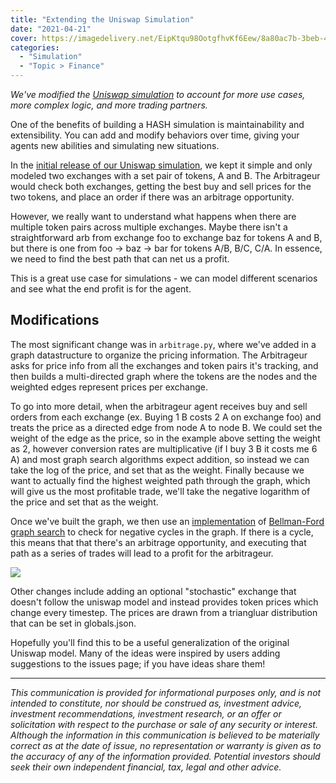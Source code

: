 ```yaml
---
title: "Extending the Uniswap Simulation"
date: "2021-04-21"
cover: https://imagedelivery.net/EipKtqu98OotgfhvKf6Eew/8a80ac7b-3beb-49d2-2dfe-36555b0d2100/public
categories: 
  - "Simulation"
  - "Topic > Finance"
---
```


_We've modified the [Uniswap simulation](https://hash.ai/blog/uniswap) to account for more use cases, more complex logic, and more trading partners._

One of the benefits of building a HASH simulation is maintainability and extensibility. You can add and modify behaviors over time, giving your agents new abilities and simulating new situations.

In the [initial release of our Uniswap simulation](https://hash.ai/@b/uniswap), we kept it simple and only modeled two exchanges with a set pair of tokens, A and B. The Arbitrageur would check both exchanges, getting the best buy and sell prices for the two tokens, and place an order if there was an arbitrage opportunity.

However, we really want to understand what happens when there are multiple token pairs across multiple exchanges. Maybe there isn't a straightforward arb from exchange foo to exchange baz for tokens A and B, but there is one from foo -> baz -> bar for tokens A/B, B/C, C/A. In essence, we need to find the best path that can net us a profit.

This is a great use case for simulations - we can model different scenarios and see what the end profit is for the agent.

## Modifications

The most significant change was in `arbitrage.py`, where we've added in a graph datastructure to organize the pricing information. The Arbitrageur asks for price info from all the exchanges and token pairs it's tracking, and then builds a multi-directed graph where the tokens are the nodes and the weighted edges represent prices per exchange.

To go into more detail, when the arbitrageur agent receives buy and sell orders from each exchange (ex. Buying 1 B costs 2 A on exchange foo) and treats the price as a directed edge from node A to node B. We could set the weight of the edge as the price, so in the example above setting the weight as 2, however conversion rates are multiplicative (if I buy 3 B it costs me 6 A) and most graph search algorithms expect addition, so instead we can take the log of the price, and set that as the weight. Finally because we want to actually find the highest weighted path through the graph, which will give us the most profitable trade, we'll take the negative logarithm of the price and set that as the weight.

Once we've built the graph, we then use an [implementation](https://github.com/nelsonuhan/bellmanford) of [Bellman-Ford graph search](https://en.wikipedia.org/wiki/Bellman%E2%80%93Ford_algorithm) to check for negative cycles in the graph. If there is a cycle, this means that that there's an arbitrage opportunity, and executing that path as a series of trades will lead to a profit for the arbitrageur.

![](https://imagedelivery.net/EipKtqu98OotgfhvKf6Eew/d22fcab2-102d-435c-52d8-f95c073ab500/public)

Other changes include adding an optional "stochastic" exchange that doesn't follow the uniswap model and instead provides token prices which change every timestep. The prices are drawn from a triangluar distribution that can be set in globals.json.

Hopefully you'll find this to be a useful generalization of the original Uniswap model. Many of the ideas were inspired by users adding suggestions to the issues page; if you have ideas share them!

* * *

_This communication is provided for informational purposes only, and is not intended to constitute, nor should be construed as, investment advice, investment recommendations, investment research, or an offer or solicitation with respect to the purchase or sale of any security or interest. Although the information in this communication is believed to be materially correct as at the date of issue, no representation or warranty is given as to the accuracy of any of the information provided. Potential investors should seek their own independent financial, tax, legal and other advice._
